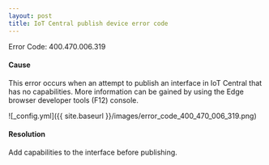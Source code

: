 ```yaml
---
layout: post
title: IoT Central publish device error code
---
```


Error Code: 400.470.006.319

#### Cause
This error occurs when an attempt to publish an interface in IoT Central that has no capabilities. More information can be gained by using the Edge browser developer tools (F12) console.

![_config.yml]({{ site.baseurl }}/images/error_code_400_470_006_319.png)

#### Resolution
Add capabilities to the interface before publishing.
